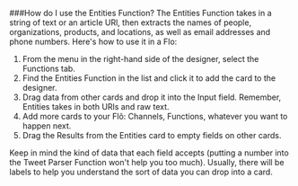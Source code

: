 ###How do I use the Entities Function?
The Entities Function takes in a string of text or an article URl, then extracts the names of people, organizations, products, and locations, as well as email addresses and phone numbers.  Here's how to use it in a Flo:

1. From the menu in the right-hand side of the designer, select the Functions tab.
2. Find the Entities Function in the list and click it to add the card to the designer. 
3. Drag data from other cards and drop it into the Input field. Remember, Entities takes in both URls and raw text. 
4. Add more cards to your Flõ: Channels, Functions, whatever you want to happen next. 
5. Drag the Results from the Entities card to empty fields on other cards. 

Keep in mind the kind of data that each field accepts (putting a number into the Tweet Parser Function won't help you too much). Usually, there will be labels to help you understand the sort of data you can drop into a card. 